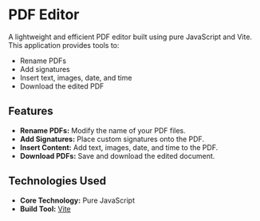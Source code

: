 # PDF Editor

A lightweight and efficient PDF editor built using pure JavaScript and Vite. This application provides tools to:

- Rename PDFs
- Add signatures
- Insert text, images, date, and time
- Download the edited PDF

## Features

- **Rename PDFs:** Modify the name of your PDF files.
- **Add Signatures:** Place custom signatures onto the PDF.
- **Insert Content:** Add text, images, date, and time to the PDF.
- **Download PDFs:** Save and download the edited document.

## Technologies Used

- **Core Technology:** Pure JavaScript
- **Build Tool:** [Vite](https://vitejs.dev/)
